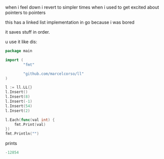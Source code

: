 when i feel down i revert to simpler times when i used to get excited about pointers to pointers

this has a linked list implementation in go because i was bored

it saves stuff in order. 

u use it like dis:

```go
package main

import (
        "fmt"

        "github.com/marcelcorso/ll"
)

l := ll.LL{}
l.Insert()
l.Insert(8)
l.Insert(-1)
l.Insert(54)
l.Insert(2)

l.Each(func(val int) {
	fmt.Print(val)
})
fmt.Println("")

```

prints

```go
-12854
```
